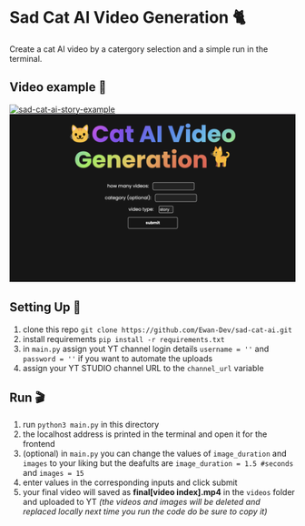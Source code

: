 # Sad Cat AI Video Generation 🐈
Create a cat AI video by a catergory selection and a simple run in the terminal.
## Video example 🎥
[![sad-cat-ai-story-example](https://img.youtube.com/vi/WmVRgN40P8o/0.jpg)](https://www.youtube.com/watch?v=WmVRgN40P8o)
![front end image](./front-end-image.png)
## Setting Up 💾
1. clone this repo `git clone https://github.com/Ewan-Dev/sad-cat-ai.git`
2. install requirements `pip install -r requirements.txt`
3. in `main.py` assign yout YT channel login details `username = ''` and ` password = ''` if you want to automate the uploads
4. assign your YT STUDIO channel URL to the `channel_url` variable
## Run 🎬
1. run `python3 main.py` in this directory
2. the localhost address is printed in the terminal and open it for the frontend
3. (optional) in `main.py` you can change the values of `image_duration` and `images` to your liking but the deafults are `image_duration = 1.5 #seconds` and `images = 15`
4. enter values in the corresponding inputs and click submit
5. your final video will saved as **final[video index].mp4** in the `videos` folder and uploaded to YT
*(the videos and images will be deleted and replaced locally next time you run the code do be sure to copy it)*